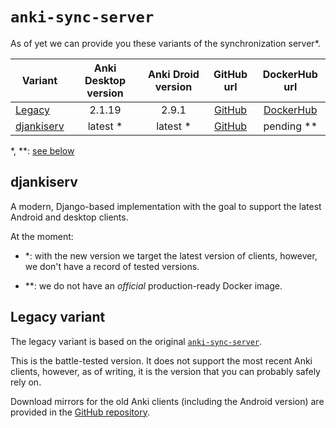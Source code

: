 # `anki-sync-server`

As of yet we can provide you these variants of the synchronization server*.


| Variant | Anki Desktop version | Anki Droid version | GitHub url | DockerHub url |
|--------|:--------------------:|:------------------:|:----------:|:----------:|
| [Legacy](#legacy-variant) |    2.1.19            |  2.9.1          | [GitHub](https://github.com/ankicommunity/docker-anki-sync-server) | [DockerHub](https://hub.docker.com/r/kuklinistvan/anki-sync-server) |
| [djankiserv](#djankiserv)  | latest * | latest * | [GitHub](https://github.com/ankicommunity/djankiserv) | pending ** |

\*, \*\*: [see below](#djankiserv)

## djankiserv

A modern, Django-based implementation with the goal to support the latest Android and desktop clients.

At the moment:

* \*: with the new version we target the latest version of clients, however, we don't have a record of tested versions.

* \*\*: we do not have an *official* production-ready Docker image.

## Legacy variant

The legacy variant is based on the original
[`anki-sync-server`](https://github.com/ankicommunity/anki-sync-server).
    
This is the battle-tested version. It does not support the most recent Anki
clients, however, as of writing, it is the version that you can probably safely
rely on.

Download mirrors for the old Anki clients (including the Android version) are
provided in the [GitHub
repository](https://github.com/ankicommunity/docker-anki-sync-server).



